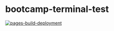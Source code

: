 # bootcamp-terminal-test
[![pages-build-deployment](https://github.com/sinenkosimasinga/bootcamp-terminal-test/actions/workflows/pages/pages-build-deployment/badge.svg)](https://github.com/sinenkosimasinga/bootcamp-terminal-test/actions/workflows/pages/pages-build-deployment)
